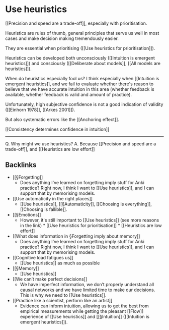 # Use heuristics
[[Precision and speed are a trade-off]], especially with prioritisation. 

Heuristics are rules of thumb, general principles that serve us well in most cases and make decision making tremendously easier. 

They are essential when prioritising ([[Use heuristics for prioritisation]]).

Heuristics can be developed both unconsciously ([[Intuition is emergent heuristics]]) and consciously ([[Deliberate about models]], [[All models are heuristics]]).

When do heuristics especially fool us? I think especially when [[Intuition is emergent heuristics]], and we fail to evaluate whether there's reason to believe that we have accurate intuition in this area (whether feedback is available, whether feedback is valid and amount of practice). 

Unfortunately, high subjective confidence is not a good indication of validity ([[Einhorn 1978]], [[Arkes 2001]]).

But also systematic errors like the [[Anchoring effect]].

[[Consistency determines confidence in intuition]]

---
Q. Why might we use heuristics?
A. Because [[Precision and speed are a trade-off]], and [[Heuristics are low effort]]

## Backlinks
* [[§Forgetting]]
	* Does anything I've learned on forgetting imply stuff for Anki practice? Right now, I think I want to [[Use heuristics]], and I can support that by memorising models.
* [[Use automaticity in the right places]]
	* [[Use heuristics]], [[§Automaticity]], [[Choosing is everything]], [[Choosing is fallible]].
* [[§Emotions]]
	* However, it's still important to [[Use heuristics]] (see more reasons in the link)
		\* [[Use heuristics for prioritisation]]
	\* [[Heuristics are low effort]]
* [[What does information in §Forgetting imply about memory]]
	* Does anything I've learned on forgetting imply stuff for Anki practice? Right now, I think I want to [[Use heuristics]], and I can support that by memorising models.
* [[Cognitive load fatigues us]]
	* [[Use heuristics]] as much as possible
* [[§Memory]]
	* [[Use heuristics]]
* [[We can’t make perfect decisions]]
	* We have imperfect information, we don’t properly understand all causal networks and we have limited time to make our decisions. This is why we need to [[Use heuristics]].
* [[Practice like a scientist, perform like an artist]]
	* Evidence can inform intuition, allowing us to get the best from empirical measurements while getting the pleasant [[Flow]] experience of [[Use heuristics]] and [[§Intuition]] ([[Intuition is emergent heuristics]]).

<!-- {BearID:D0CB400B-45FD-4843-8F12-C7038D516F88-24213-0000527B325E3CBC} -->
